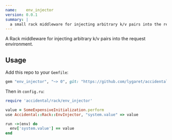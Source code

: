 ```yaml
---
name:    env_injector
version: 0.0.1
summary: |
  a small rack middleware for injecting arbitrary k/v pairs into the request environment.
---
```


A Rack middleware for injecting arbitrary k/v pairs into the request environment.

## Usage

Add this repo to your `Gemfile`:

```ruby
gem "env_injector", "~> 0", git: "https://github.com/lygaret/accidental-rack-env-injector"
```

Then in `config.ru`:

```ruby
require 'accidental/rack/env_injector'

value = SomeExpensiveInitialization.perform
use Accidental::Rack::EnvInjector, "system.value" => value

run ->(env) do
  env['system.value'] == value
end
```
